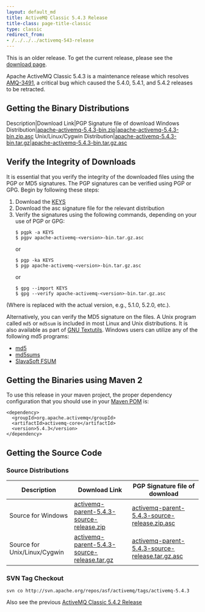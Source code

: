 ```yaml
---
layout: default_md
title: ActiveMQ Classic 5.4.3 Release 
title-class: page-title-classic
type: classic
redirect_from:
- /../../../activemq-543-release
---
```


<div class="alert alert-warning">
  This is an older release. To get the current release, please see the <a href="{{site.baseurl}}/components/classic/download" class="alert-link">download page</a>.
</div>

Apache ActiveMQ Classic 5.4.3 is a maintenance release which resolves [AMQ-3491](https://issues.apache.org/jira/browse/AMQ-3491), a critical bug which caused the 5.4.0, 5.4.1, and 5.4.2 releases to be retracted.

Getting the Binary Distributions
--------------------------------

Description|Download Link|PGP Signature file of download
Windows Distribution|[apache-activemq-5.4.3-bin.zip](http://archive.apache.org/dist/activemq/apache-activemq/5.4.3/apache-activemq-5.4.3-bin.zip)|[apache-activemq-5.4.3-bin.zip.asc](http://archive.apache.org/dist/activemq/apache-activemq/5.4.3/apache-activemq-5.4.3-bin.zip.asc)
Unix/Linux/Cygwin Distribution|[apache-activemq-5.4.3-bin.tar.gz](http://archive.apache.org/dist/activemq/apache-activemq/5.4.3/apache-activemq-5.4.3-bin.tar.gz)|[apache-activemq-5.4.3-bin.tar.gz.asc](http://archive.apache.org/dist/activemq/apache-activemq/5.4.3/apache-activemq-5.4.3-bin.tar.gz.asc)

Verify the Integrity of Downloads
---------------------------------

It is essential that you verify the integrity of the downloaded files using the PGP or MD5 signatures. The PGP signatures can be verified using PGP or GPG. Begin by following these steps:

1.  Download the [KEYS](http://www.apache.org/dist/activemq/KEYS)
2.  Download the asc signature file for the relevant distribution
3.  Verify the signatures using the following commands, depending on your use of PGP or GPG:
    ```
    $ pgpk -a KEYS
    $ pgpv apache-activemq-<version>-bin.tar.gz.asc
    ```
    or
    ```
    $ pgp -ka KEYS
    $ pgp apache-activemq-<version>-bin.tar.gz.asc
    ```
    or
    ```
    $ gpg --import KEYS
    $ gpg --verify apache-activemq-<version>-bin.tar.gz.asc
    ```

(Where <version> is replaced with the actual version, e.g., 5.1.0, 5.2.0, etc.).

Alternatively, you can verify the MD5 signature on the files. A Unix program called `md5` or `md5sum` is included in most Linux and Unix distributions. It is also available as part of [GNU Textutils](http://www.gnu.org/software/textutils/textutils.html). Windows users can utilize any of the following md5 programs:

*   [md5](http://www.fourmilab.ch/md5/)
*   [md5sums](http://www.pc-tools.net/win32/md5sums/)
*   [SlavaSoft FSUM](http://www.slavasoft.com/fsum/)

Getting the Binaries using Maven 2
----------------------------------

To use this release in your maven project, the proper dependency configuration that you should use in your [Maven POM](http://maven.apache.org/guides/introduction/introduction-to-the-pom.html) is:
```
<dependency>
  <groupId>org.apache.activemq</groupId>
  <artifactId>activemq-core</artifactId>
  <version>5.4.3</version>
</dependency>
```

Getting the Source Code
-----------------------

### Source Distributions

Description|Download Link|PGP Signature file of download
---|---|---
Source for Windows|[activemq-parent-5.4.3-source-release.zip](http://archive.apache.org/dist/activemq/apache-activemq/5.4.3/activemq-parent-5.4.3-source-release.zip)|[activemq-parent-5.4.3-source-release.zip.asc](http://archive.apache.org/dist/activemq/apache-activemq/5.4.3/activemq-parent-5.4.3-source-release.zip.asc)
Source for Unix/Linux/Cygwin|[activemq-parent-5.4.3-source-release.tar.gz](http://archive.apache.org/dist/activemq/apache-activemq/5.4.3/activemq-parent-5.4.3-source-release.tar.gz)|[activemq-parent-5.4.3-source-release.tar.gz.asc](http://archive.apache.org/dist/activemq/apache-activemq/5.4.3/activemq-parent-5.4.3-source-release.tar.gz.asc)

### SVN Tag Checkout

```
svn co http://svn.apache.org/repos/asf/activemq/tags/activemq-5.4.3
```

Also see the previous [ActiveMQ Classic 5.4.2 Release](classic-05-04-02)

